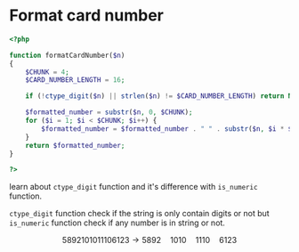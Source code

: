 # Format card number

```php
<?php

function formatCardNumber($n)
{
    $CHUNK = 4;
    $CARD_NUMBER_LENGTH = 16;

    if (!ctype_digit($n) || strlen($n) != $CARD_NUMBER_LENGTH) return NULL;

    $formatted_number = substr($n, 0, $CHUNK);
    for ($i = 1; $i < $CHUNK; $i++) {
        $formatted_number = $formatted_number . " " . substr($n, $i * $CHUNK, $CHUNK);
    }
    return $formatted_number;
}

?>
```
learn about `ctype_digit` function and it's difference with `is_numeric` function.

`ctype_digit` function check if the string is only contain digits or not but `is_numeric` function check if any number is in string or not.

$$
5892101011106123 \rightarrow 5892\quad1010\quad1110\quad6123
$$